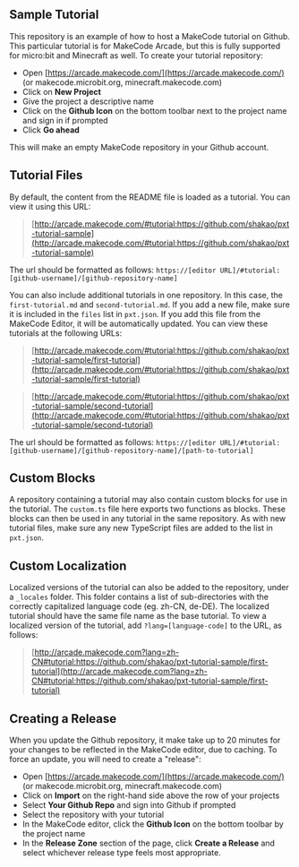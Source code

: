  ## Sample Tutorial

This repository is an example of how to host a MakeCode tutorial on Github. This particular tutorial is for MakeCode Arcade, but this is fully supported for micro:bit and Minecraft as well. To create your tutorial repository:

* Open [https://arcade.makecode.com/](https://arcade.makecode.com/) (or makecode.microbit.org, minecraft.makecode.com)
* Click on **New Project**
* Give the project a descriptive name
* Click on the **Github Icon** on the bottom toolbar next to the project name and sign in if prompted
* Click **Go ahead**

This will make an empty MakeCode repository in your Github account.

## Tutorial Files

By default, the content from the README file is loaded as a tutorial. You can view it using this URL:

> [http://arcade.makecode.com/#tutorial:https://github.com/shakao/pxt-tutorial-sample](http://arcade.makecode.com/#tutorial:https://github.com/shakao/pxt-tutorial-sample)

The url should be formatted as follows: `https://[editor URL]/#tutorial:[github-username]/[github-repository-name]`

You can also include additional tutorials in one repository. In this case, the `first-tutorial.md` and `second-tutorial.md`. If you add a new file, make sure it is included in the `files` list in `pxt.json`. If you add this file from the MakeCode Editor, it will be automatically updated. You can view these tutorials at the following URLs:

> [http://arcade.makecode.com/#tutorial:https://github.com/shakao/pxt-tutorial-sample/first-tutorial](http://arcade.makecode.com/#tutorial:https://github.com/shakao/pxt-tutorial-sample/first-tutorial)

> [http://arcade.makecode.com/#tutorial:https://github.com/shakao/pxt-tutorial-sample/second-tutorial](http://arcade.makecode.com/#tutorial:https://github.com/shakao/pxt-tutorial-sample/second-tutorial)

The url should be formatted as follows: `https://[editor URL]/#tutorial:[github-username]/[github-repository-name]/[path-to-tutorial]`

## Custom Blocks

A repository containing a tutorial may also contain custom blocks for use in the tutorial. The `custom.ts` file here exports two functions as blocks. These blocks can then be used in any tutorial in the same repository. As with new tutorial files, make sure any new TypeScript files are added to the list in `pxt.json`.

## Custom Localization

Localized versions of the tutorial can also be added to the repository, under a `_locales` folder. This folder contains a list of sub-directories with the correctly capitalized language code (eg. zh-CN, de-DE). The localized tutorial should have the same file name as the base tutorial. To view a localized version of the tutorial, add `?lang=[language-code]` to the URL, as follows:

> [http://arcade.makecode.com?lang=zh-CN#tutorial:https://github.com/shakao/pxt-tutorial-sample/first-tutorial](http://arcade.makecode.com?lang=zh-CN#tutorial:https://github.com/shakao/pxt-tutorial-sample/first-tutorial)

## Creating a Release

When you update the Github repository, it make take up to 20 minutes for your changes to be reflected in the MakeCode editor, due to caching. To force an update, you will need to create a "release":

* Open [https://arcade.makecode.com/](https://arcade.makecode.com/) (or makecode.microbit.org, minecraft.makecode.com)
* Click on **Import** on the right-hand side above the row of your projects
* Select **Your Github Repo** and sign into Github if prompted
* Select the repository with your tutorial
* In the MakeCode editor, click the **Github Icon** on the bottom toolbar by the project name
* In the **Release Zone** section of the page, click **Create a Release** and select whichever release type feels most appropriate.
